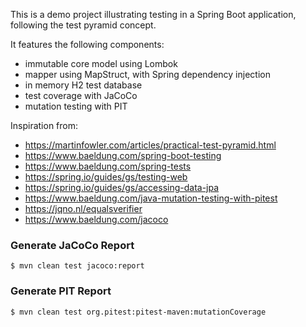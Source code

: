 This is a demo project illustrating testing in a Spring Boot application, following the test pyramid concept.

It features the following components:
- immutable core model using Lombok
- mapper using MapStruct, with Spring dependency injection
- in memory H2 test database
- test coverage with JaCoCo
- mutation testing with PIT

Inspiration from:
* https://martinfowler.com/articles/practical-test-pyramid.html
* https://www.baeldung.com/spring-boot-testing
* https://www.baeldung.com/spring-tests
* https://spring.io/guides/gs/testing-web
* https://spring.io/guides/gs/accessing-data-jpa
* https://www.baeldung.com/java-mutation-testing-with-pitest
* https://jqno.nl/equalsverifier
* https://www.baeldung.com/jacoco

### Generate JaCoCo Report
`$ mvn clean test jacoco:report`

### Generate PIT Report
`$ mvn clean test org.pitest:pitest-maven:mutationCoverage`